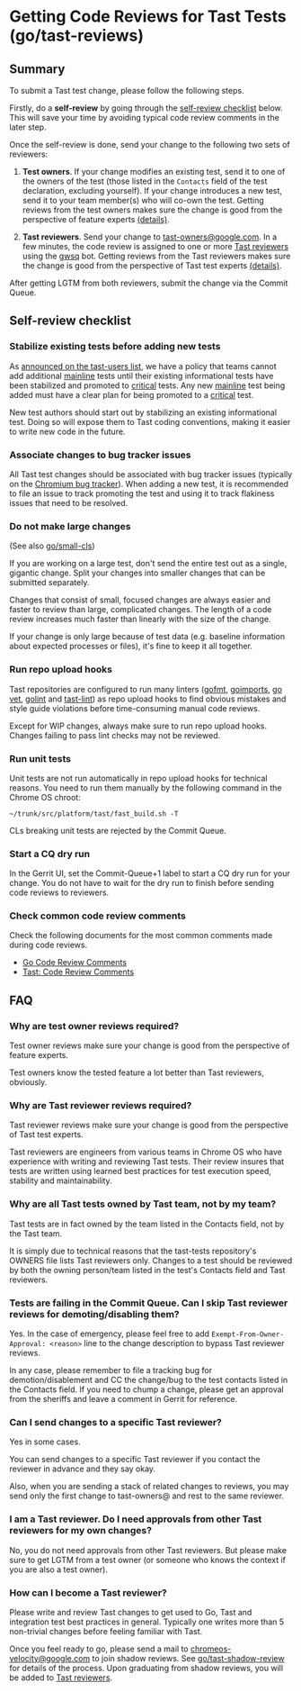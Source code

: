 # Getting Code Reviews for Tast Tests (go/tast-reviews)

## Summary

To submit a Tast test change, please follow the following steps.

Firstly, do a **self-review** by going through the [self-review checklist]
below. This will save your time by avoiding typical code review comments in the
later step.

Once the self-review is done, send your change to the following two sets of
reviewers:

1.  **Test owners**. If your change modifies an existing test, send it to one of
    the owners of the test (those listed in the `Contacts` field of the test
    declaration, excluding yourself). If your change introduces a new test, send
    it to your team member(s) who will co-own the test. Getting reviews from the
    test owners makes sure the change is good from the perspective of feature
    experts [(details)](#Why-are-test-owner-reviews-required).

2.  **Tast reviewers**. Send your change to tast-owners@google.com. In a few
    minutes, the code review is assigned to one or more [Tast reviewers] using
    the [gwsq] bot. Getting reviews from the Tast reviewers makes sure the
    change is good from the perspective of Tast test experts
    [(details)](#Why-are-Tast-reviewer-reviews-required).

After getting LGTM from both reviewers, submit the change via the Commit Queue.

[self-review checklist]: #Self_review-checklist
[Tast reviewers]: https://chromium.googlesource.com/chromiumos/platform/tast-tests/+/refs/heads/main/OWNERS
[gwsq]: https://goto.google.com/gwsq-gerrit


## Self-review checklist

### Stabilize existing tests before adding new tests

As [announced on the tast-users list], we have a policy that teams cannot add
additional [mainline] tests until their existing informational tests have been
stabilized and promoted to [critical] tests. Any new [mainline] test being added
must have a clear plan for being promoted to a [critical] test.

New test authors should start out by stabilizing an existing informational test.
Doing so will expose them to Tast coding conventions, making it easier to write
new code in the future.

[announced on the tast-users list]: https://groups.google.com/a/chromium.org/d/topic/tast-users/dmS2OWp2bYU/discussion
[mainline]: https://chromium.googlesource.com/chromiumos/platform/tast/+/HEAD/docs/test_attributes.md#manually_added-attributes
[critical]: https://chromium.googlesource.com/chromiumos/platform/tast/+/HEAD/docs/test_attributes.md#manually_added-attributes

### Associate changes to bug tracker issues

All Tast test changes should be associated with bug tracker issues (typically
on the [Chromium bug tracker]). When adding a new test, it is recommended to
file an issue to track promoting the test and using it to track flakiness
issues that need to be resolved.

[Chromium bug tracker]: https://crbug.com/

### Do not make large changes

(See also [go/small-cls])

If you are working on a large test, don't send the entire test out as a single,
gigantic change. Split your changes into smaller changes that can be submitted
separately.

Changes that consist of small, focused changes are always easier and faster to
review than large, complicated changes. The length of a code review increases
much faster than linearly with the size of the change.

If your change is only large because of test data (e.g. baseline information
about expected processes or files), it's fine to keep it all together.

[go/small-cls]: https://goto.google.com/small-cls

### Run repo upload hooks

Tast repositories are configured to run many linters ([gofmt], [goimports],
[go vet], [golint] and [tast-lint]) as repo upload hooks to find obvious
mistakes and style guide violations before time-consuming manual code reviews.

Except for WIP changes, always make sure to run repo upload hooks. Changes
failing to pass lint checks may not be reviewed.

[gofmt]: https://golang.org/cmd/gofmt/
[goimports]: https://godoc.org/golang.org/x/tools/cmd/goimports
[go vet]: https://golang.org/cmd/vet/
[golint]: https://github.com/golang/lint
[tast-lint]: https://chromium.googlesource.com/chromiumos/platform/tast/+/HEAD/src/chromiumos/tast/cmd/tast-lint/

### Run unit tests

Unit tests are not run automatically in repo upload hooks for technical reasons.
You need to run them manually by the following command in the Chrome OS chroot:

```
~/trunk/src/platform/tast/fast_build.sh -T
```

CLs breaking unit tests are rejected by the Commit Queue.

### Start a CQ dry run

In the Gerrit UI, set the Commit-Queue+1 label to start a CQ dry run for your
change. You do not have to wait for the dry run to finish before sending code
reviews to reviewers.

### Check common code review comments

Check the following documents for the most common comments made during code
reviews.

*   [Go Code Review Comments]
*   [Tast: Code Review Comments]

[Go Code Review Comments]: https://github.com/golang/go/wiki/CodeReviewComments
[Tast: Code Review Comments]: code_review_comments.md


## FAQ

### Why are test owner reviews required?

Test owner reviews make sure your change is good from the perspective of feature
experts.

Test owners know the tested feature a lot better than Tast reviewers, obviously.

### Why are Tast reviewer reviews required?

Tast reviewer reviews make sure your change is good from the perspective of Tast
test experts.

Tast reviewers are engineers from various teams in Chrome OS who have experience
with writing and reviewing Tast tests. Their review insures that tests are
written using learned best practices for test execution speed, stability and
maintainability.

### Why are all Tast tests owned by Tast team, not by my team?

Tast tests are in fact owned by the team listed in the Contacts field, not by
the Tast team.

It is simply due to technical reasons that the tast-tests repository's OWNERS
file lists Tast reviewers only. Changes to a test should be reviewed by both
the owning person/team listed in the test's Contacts field and Tast reviewers.

### Tests are failing in the Commit Queue. Can I skip Tast reviewer reviews for demoting/disabling them?

Yes. In the case of emergency, please feel free to add
`Exempt-From-Owner-Approval: <reason>` line to the change description to bypass
Tast reviewer reviews.

In any case, please remember to file a tracking bug for demotion/disablement and
CC the change/bug to the test contacts listed in the Contacts field. If you need
to chump a change, please get an approval from the sheriffs and leave a comment
in Gerrit for reference.

### Can I send changes to a specific Tast reviewer?

Yes in some cases.

You can send changes to a specific Tast reviewer if you contact the reviewer in
advance and they say okay.

Also, when you are sending a stack of related changes to reviews, you may send
only the first change to tast-owners@ and rest to the same reviewer.

### I am a Tast reviewer. Do I need approvals from other Tast reviewers for my own changes?

No, you do not need approvals from other Tast reviewers. But please make sure
to get LGTM from a test owner (or someone who knows the context if you are
also a test owner).

### How can I become a Tast reviewer?

Please write and review Tast changes to get used to Go, Tast and integration
test best practices in general. Typically one writes more than 5 non-trivial
changes before feeling familiar with Tast.

Once you feel ready to go, please send a mail to chromeos-velocity@google.com to
join shadow reviews. See [go/tast-shadow-review] for details of the process.
Upon graduating from shadow reviews, you will be added to [Tast reviewers].

[go/tast-shadow-review]: https://goto.google.com/tast-shadow-review
